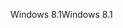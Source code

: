 <span data-ttu-id="1662f-101">Windows 8.1</span><span class="sxs-lookup"><span data-stu-id="1662f-101">Windows 8.1</span></span>